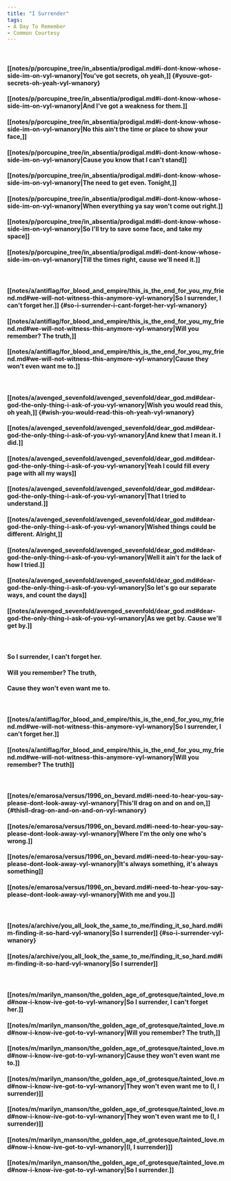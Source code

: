 ```yaml
---
title: "I Surrender"
tags:
- A Day To Remember
- Common Courtesy
---
```

&nbsp;
#### [[notes/p/porcupine_tree/in_absentia/prodigal.md#i-dont-know-whose-side-im-on-vyl-wnanory|You've got secrets, oh yeah,]] {#youve-got-secrets-oh-yeah-vyl-wnanory}
#### [[notes/p/porcupine_tree/in_absentia/prodigal.md#i-dont-know-whose-side-im-on-vyl-wnanory|And I've got a weakness for them.]]
#### [[notes/p/porcupine_tree/in_absentia/prodigal.md#i-dont-know-whose-side-im-on-vyl-wnanory|No this ain't the time or place to show your face,]]
#### [[notes/p/porcupine_tree/in_absentia/prodigal.md#i-dont-know-whose-side-im-on-vyl-wnanory|Cause you know that I can't stand]]
#### [[notes/p/porcupine_tree/in_absentia/prodigal.md#i-dont-know-whose-side-im-on-vyl-wnanory|The need to get even. Tonight,]]
#### [[notes/p/porcupine_tree/in_absentia/prodigal.md#i-dont-know-whose-side-im-on-vyl-wnanory|When everything ya say won't come out right.]]
#### [[notes/p/porcupine_tree/in_absentia/prodigal.md#i-dont-know-whose-side-im-on-vyl-wnanory|So I'll try to save some face, and take my space]]
#### [[notes/p/porcupine_tree/in_absentia/prodigal.md#i-dont-know-whose-side-im-on-vyl-wnanory|Till the times right, cause we'll need it.]]
&nbsp;
#### [[notes/a/antiflag/for_blood_and_empire/this_is_the_end_for_you_my_friend.md#we-will-not-witness-this-anymore-vyl-wnanory|So I surrender, I can't forget her.]] {#so-i-surrender-i-cant-forget-her-vyl-wnanory}
#### [[notes/a/antiflag/for_blood_and_empire/this_is_the_end_for_you_my_friend.md#we-will-not-witness-this-anymore-vyl-wnanory|Will you remember? The truth,]]
#### [[notes/a/antiflag/for_blood_and_empire/this_is_the_end_for_you_my_friend.md#we-will-not-witness-this-anymore-vyl-wnanory|Cause they won't even want me to.]]
&nbsp;
#### [[notes/a/avenged_sevenfold/avenged_sevenfold/dear_god.md#dear-god-the-only-thing-i-ask-of-you-vyl-wnanory|Wish you would read this, oh yeah,]] {#wish-you-would-read-this-oh-yeah-vyl-wnanory}
#### [[notes/a/avenged_sevenfold/avenged_sevenfold/dear_god.md#dear-god-the-only-thing-i-ask-of-you-vyl-wnanory|And knew that I mean it. I did.]]
#### [[notes/a/avenged_sevenfold/avenged_sevenfold/dear_god.md#dear-god-the-only-thing-i-ask-of-you-vyl-wnanory|Yeah I could fill every page with all my ways]]
#### [[notes/a/avenged_sevenfold/avenged_sevenfold/dear_god.md#dear-god-the-only-thing-i-ask-of-you-vyl-wnanory|That I tried to understand.]]
#### [[notes/a/avenged_sevenfold/avenged_sevenfold/dear_god.md#dear-god-the-only-thing-i-ask-of-you-vyl-wnanory|Wished things could be different. Alright,]]
#### [[notes/a/avenged_sevenfold/avenged_sevenfold/dear_god.md#dear-god-the-only-thing-i-ask-of-you-vyl-wnanory|Well it ain't for the lack of how I tried.]]
#### [[notes/a/avenged_sevenfold/avenged_sevenfold/dear_god.md#dear-god-the-only-thing-i-ask-of-you-vyl-wnanory|So let's go our separate ways, and count the days]]
#### [[notes/a/avenged_sevenfold/avenged_sevenfold/dear_god.md#dear-god-the-only-thing-i-ask-of-you-vyl-wnanory|As we get by. Cause we'll get by.]]
&nbsp;
#### So I surrender, I can't forget her.
#### Will you remember? The truth,
#### Cause they won't even want me to.
&nbsp;
#### [[notes/a/antiflag/for_blood_and_empire/this_is_the_end_for_you_my_friend.md#we-will-not-witness-this-anymore-vyl-wnanory|So I surrender, I can't forget her.]]
#### [[notes/a/antiflag/for_blood_and_empire/this_is_the_end_for_you_my_friend.md#we-will-not-witness-this-anymore-vyl-wnanory|Will you remember? The truth]]
&nbsp;
#### [[notes/e/emarosa/versus/1996_on_bevard.md#i-need-to-hear-you-say-please-dont-look-away-vyl-wnanory|This'll drag on and on and on,]] {#thisll-drag-on-and-on-and-on-vyl-wnanory}
#### [[notes/e/emarosa/versus/1996_on_bevard.md#i-need-to-hear-you-say-please-dont-look-away-vyl-wnanory|Where I'm the only one who's wrong.]]
#### [[notes/e/emarosa/versus/1996_on_bevard.md#i-need-to-hear-you-say-please-dont-look-away-vyl-wnanory|It's always something, it's always something]]
#### [[notes/e/emarosa/versus/1996_on_bevard.md#i-need-to-hear-you-say-please-dont-look-away-vyl-wnanory|With me and you.]]
&nbsp;
#### [[notes/a/archive/you_all_look_the_same_to_me/finding_it_so_hard.md#im-finding-it-so-hard-vyl-wnanory|So I surrender]] {#so-i-surrender-vyl-wnanory}
#### [[notes/a/archive/you_all_look_the_same_to_me/finding_it_so_hard.md#im-finding-it-so-hard-vyl-wnanory|So I surrender]]
&nbsp;
#### [[notes/m/marilyn_manson/the_golden_age_of_grotesque/tainted_love.md#now-i-know-ive-got-to-vyl-wnanory|So I surrender, I can't forget her.]]
#### [[notes/m/marilyn_manson/the_golden_age_of_grotesque/tainted_love.md#now-i-know-ive-got-to-vyl-wnanory|Will you remember? The truth,]]
#### [[notes/m/marilyn_manson/the_golden_age_of_grotesque/tainted_love.md#now-i-know-ive-got-to-vyl-wnanory|Cause they won't even want me to.]]
#### [[notes/m/marilyn_manson/the_golden_age_of_grotesque/tainted_love.md#now-i-know-ive-got-to-vyl-wnanory|They won't even want me to (I, I surrender)]]
#### [[notes/m/marilyn_manson/the_golden_age_of_grotesque/tainted_love.md#now-i-know-ive-got-to-vyl-wnanory|They won't even want me to (I, I surrender)]]
#### [[notes/m/marilyn_manson/the_golden_age_of_grotesque/tainted_love.md#now-i-know-ive-got-to-vyl-wnanory|(I, I surrender)]]
#### [[notes/m/marilyn_manson/the_golden_age_of_grotesque/tainted_love.md#now-i-know-ive-got-to-vyl-wnanory|So I surrender.]]
